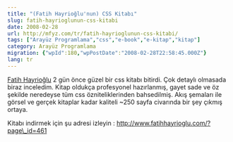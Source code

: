 ```yaml
---
title: "(Fatih Hayrioğlu'nun) CSS Kitabı"
slug: fatih-hayrioglunun-css-kitabi
date: 2008-02-28
url: http://mfyz.com/tr/fatih-hayrioglunun-css-kitabi/
tags: ["Arayüz Programlama","css","e-book","e-kitap","kitap"]
category: Arayüz Programlama
migration: {"wpId":180,"wpPostDate":"2008-02-28T22:58:45.000Z"}
lang: tr
---
```


[Fatih Hayrioğlu](http://www.fatihhayrioglu.com/) 2 gün önce güzel bir css kitabı bitirdi. Çok detaylı olmasada biraz inceledim. Kitap oldukça profesyonel hazırlanmış, gayet sade ve öz şekilde neredeyse tüm css özniteliklerinden bahsedilmiş. Akış şemaları ile görsel ve gerçek kitaplar kadar kaliteli ~250 sayfa civarında bir şey çıkmış ortaya.

Kitabı indirmek için şu adresi izleyin : http://www.fatihhayrioglu.com/?page\_id=461